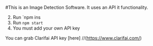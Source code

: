 #This is an Image Detection Software.
It uses an API it functionality.

2. Run `npm ins
3. Run `npm start`
4. You must add your own API key 

You can grab Clarifai API key [here] 
//(https://www.clarifai.com/)
